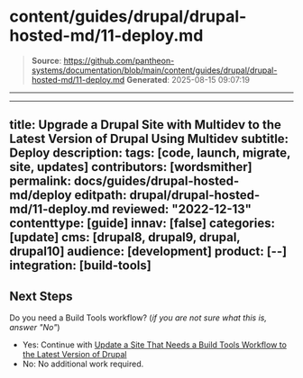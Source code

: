 # content/guides/drupal/drupal-hosted-md/11-deploy.md

> **Source**: https://github.com/pantheon-systems/documentation/blob/main/content/guides/drupal/drupal-hosted-md/11-deploy.md
> **Generated**: 2025-08-15 09:07:19

---

---
title: Upgrade a Drupal Site with Multidev to the Latest Version of Drupal Using Multidev
subtitle: Deploy
description: 
tags: [code, launch, migrate, site, updates]
contributors: [wordsmither]
permalink: docs/guides/drupal-hosted-md/deploy
editpath: drupal/drupal-hosted-md/11-deploy.md
reviewed: "2022-12-13"
contenttype: [guide]
innav: [false]
categories: [update]
cms: [drupal8, drupal9, drupal, drupal10]
audience: [development]
product: [--]
integration: [build-tools]
---

<Partial file="drupal/deploy-live.md" />

## Next Steps

Do you need a Build Tools workflow? (*if you are not sure what this is, answer "No"*)

- Yes: Continue with [Update a Site That Needs a Build Tools Workflow to the Latest Version of Drupal](/guides/drupal-hosted-btworkflow)
- No: No additional work required.
